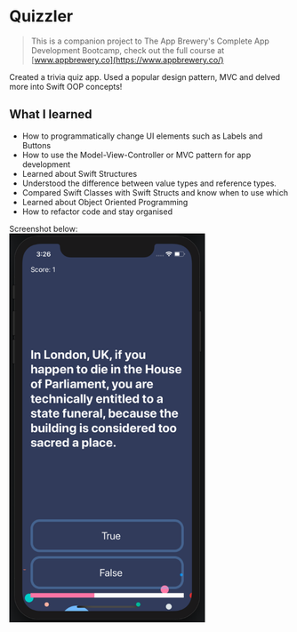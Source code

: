 
#  Quizzler

>This is a companion project to The App Brewery's Complete App Development Bootcamp, check out the full course at [www.appbrewery.co](https://www.appbrewery.co/)

Created a trivia quiz app. Used a popular design pattern, MVC and delved more into Swift OOP concepts!

## What I learned

* How to programmatically change UI elements such as Labels and Buttons
* How to use the Model-View-Controller or MVC pattern for app development
* Learned about Swift Structures
* Understood the difference between value types and reference types. 
* Compared Swift Classes with Swift Structs and know when to use which
* Learned about Object Oriented Programming
* How to refactor code and stay organised  

Screenshot below:   
<img src="https://github.com/mikedinhnguyen/Quizzler/blob/master/Documentation/quiz_screenshot.png" alt="quiz" height="700">
